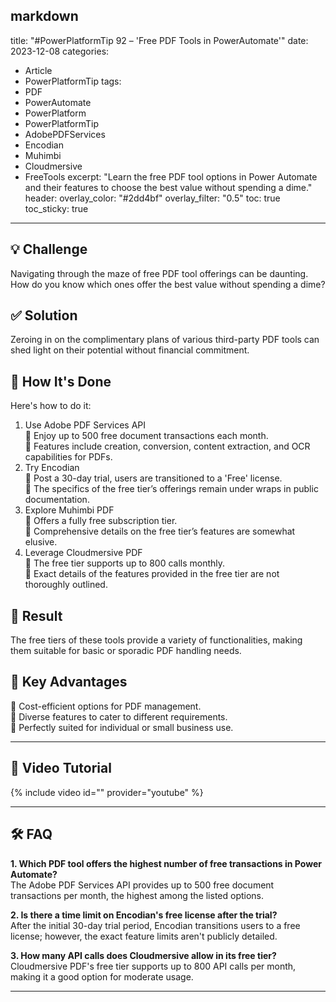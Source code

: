 markdown
---
title: "#PowerPlatformTip 92 – 'Free PDF Tools in PowerAutomate'"
date: 2023-12-08
categories:
  - Article
  - PowerPlatformTip
tags:
  - PDF
  - PowerAutomate
  - PowerPlatform
  - PowerPlatformTip
  - AdobePDFServices
  - Encodian
  - Muhimbi
  - Cloudmersive
  - FreeTools
excerpt: "Learn the free PDF tool options in Power Automate and their features to choose the best value without spending a dime."
header:
  overlay_color: "#2dd4bf"
  overlay_filter: "0.5"
toc: true
toc_sticky: true
---

## 💡 Challenge
Navigating through the maze of free PDF tool offerings can be daunting. How do you know which ones offer the best value without spending a dime?

## ✅ Solution
Zeroing in on the complimentary plans of various third-party PDF tools can shed light on their potential without financial commitment.

## 🔧 How It's Done
Here's how to do it:
1. Use Adobe PDF Services API  
   🔸 Enjoy up to 500 free document transactions each month.  
   🔸 Features include creation, conversion, content extraction, and OCR capabilities for PDFs.
2. Try Encodian  
   🔸 Post a 30-day trial, users are transitioned to a 'Free' license.  
   🔸 The specifics of the free tier’s offerings remain under wraps in public documentation.
3. Explore Muhimbi PDF  
   🔸 Offers a fully free subscription tier.  
   🔸 Comprehensive details on the free tier’s features are somewhat elusive.
4. Leverage Cloudmersive PDF  
   🔸 The free tier supports up to 800 calls monthly.  
   🔸 Exact details of the features provided in the free tier are not thoroughly outlined.

## 🎉 Result
The free tiers of these tools provide a variety of functionalities, making them suitable for basic or sporadic PDF handling needs.

## 🌟 Key Advantages
🔸 Cost-efficient options for PDF management.  
🔸 Diverse features to cater to different requirements.  
🔸 Perfectly suited for individual or small business use.  

---

## 🎥 Video Tutorial
{% include video id="" provider="youtube" %}

---

## 🛠️ FAQ
**1. Which PDF tool offers the highest number of free transactions in Power Automate?**  
The Adobe PDF Services API provides up to 500 free document transactions per month, the highest among the listed options.

**2. Is there a time limit on Encodian's free license after the trial?**  
After the initial 30-day trial period, Encodian transitions users to a free license; however, the exact feature limits aren't publicly detailed.

**3. How many API calls does Cloudmersive allow in its free tier?**  
Cloudmersive PDF's free tier supports up to 800 API calls per month, making it a good option for moderate usage.

---
